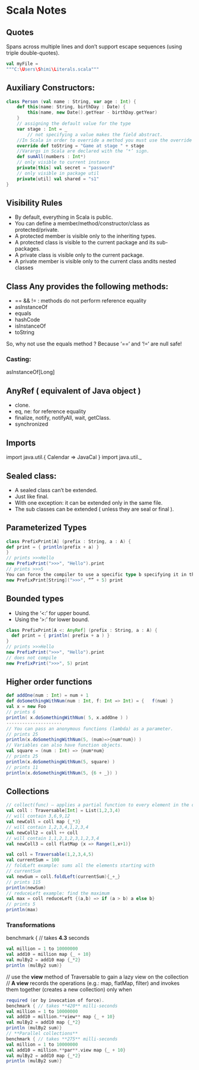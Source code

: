 # Scala Notes 

## Quotes
Spans across multiple lines and don’t support escape sequences (using triple double-quotes).
``` scala
val myFile =
"""C:\Users\Shimi\Literals.scala"""
```
## Auxiliary Constructors:
``` scala
class Person (val name : String, var age : Int) {
	def this(name: String, birthDay : Date) {
		this(name, new Date().getYear - birthDay.getYear)
	}
	// assigning the default value for the type 
	var stage : Int = _ 
        // not specifying a value makes the field abstract.
	//In Scala in order to override a method you must use the override keyword
	override def toString = "Game at stage " + stage
	//Varargs in Scala are declared with the ‘*’ sign.
	def sumAll(numbers : Int*)
	// only visible to current instance
	private[this] val secret = "password"
	// only visible in package util
	private[util] val shared = "s1"
}
```
## Visibility Rules
- By default, everything in Scala is public.
- You can define a member/method/constructor/class as protected/private.
- A protected member is visible only to the inheriting types.
- A protected class is visible to the current package and its sub-packages.
- A private class is visible only to the current package.
- A private member is visible only to the current class andits nested classes

## Class Any provides the following methods:
- == && != : methods do not perform reference equality 
- asInstanceOf
- equals
- hashCode
- isInstanceOf
- toString

So, why not use the equals method ? Because ‘==‘ and ‘!=‘ are null safe!

### Casting:
asInstanceOf[Long]

## AnyRef ( equivalent of Java object )
 - clone.
 - eq, ne: for reference equality
 - finalize, notify, notifyAll, wait, getClass.
 - synchronized

## Imports

import java.util.{ Calendar => JavaCal }
import java.util._



## Sealed class:
- A sealed class can’t be extended.
- Just like final.
- With one exception: it can be extended only in the same file.
- The sub classes can be extended ( unless they are seal or final ).

## Parameterized Types
``` scala
class PrefixPrint[A] (prefix : String, a : A) {
def print = { println(prefix + a) }
}
// prints >>>Hello
new PrefixPrint(">>>", "Hello").print
// prints >>>5
You can force the compiler to use a specific type b specifying it in the new declaration.
new PrefixPrint[String](">>>", “” + 5) print
```

## Bounded types

- Using the ‘<:’ for upper bound.
- Using the ‘>:’ for lower bound.

```scala
class PrefixPrint[A <: AnyRef] (prefix : String, a : A) {
  def print = { println( prefix + a ) }
}
// prints >>>Hello
new PrefixPrint(">>>", "Hello").print
// does not compile
new PrefixPrint(">>>", 5) print
```

## Higher order functions

```scala
def addOne(num : Int) = num + 1
def doSomethingWithNum(num : Int, f: Int => Int) = {   f(num) }
val x = new Foo
// prints 6
println( x.doSomethingWithNum( 5, x.addOne ) )
---------------------
// You can pass an anonymous functions (lambda) as a parameter.
// prints 25
println(x.doSomethingWithNum(5, (num)=>{num*num}) )
// Variables can also have function objects.
val square = (num : Int) => {num*num}
// prints 25
println(x.doSomethingWithNum(5, square) )
// prints 11
println(x.doSomethingWithNum(5, {6 + _}) )
```
## Collections

```scala
// collect(func) – applies a partial function to every element in the domain of the function (not discussed in this course).
val coll : Traversable[Int] = List(1,2,3,4)
// will contain 3,6,9,12
val newColl = coll map {_*3}
// will contain 1,2,3,4,1,2,3,4
val newColl2 = coll ++ coll
// will contain 1,1,2,1,2,3,1,2,3,4
val newColl3 = coll flatMap {x => Range(1,x+1)}

val coll = Traversable(1,2,3,4,5)
val currentSum = 100
// foldLeft example: sums all the elements starting with
// currentSum
val newSum = coll.foldLeft(currentSum){_+_}
// prints 115
println(newSum)
// reduceLeft example: find the maximum
val max = coll reduceLeft {(a,b) => if (a > b) a else b}
// prints 5
println(max)
```
### Transformations
benchmark { // takes **4.3** seconds
```scala
val million = 1 to 10000000
val add10 = million map {_ + 10}
val mulBy2 = add10 map {_*2}
println (mulBy2 sum)}
```
// use the **view** method of Traversable to gain a lazy view on the collection
// **A view** records the operations (e.g.: map, flatMap, filter) and invokes them together (creates a new collection) only when 
```scala
required (or by invocation of force).
benchmark { // takes **420** milli-seconds
val million = 1 to 10000000
val add10 = million.**view** map {_ + 10}
val mulBy2 = add10 map {_*2}
println (mulBy2 sum)}
// **Parallel collections**
benchmark { // takes **275** milli-seconds
val million = 1 to 10000000
val add10 = million.**par**.view map {_ + 10}
val mulBy2 = add10 map {_*2}
println (mulBy2 sum)}
```
